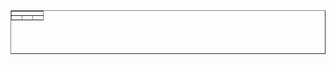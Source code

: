 
<!DOCTYPE html>

<html>

<head> 
<title>Seguradora</title>
<link rel="stylesheet" type="text/css" 
href="estilo.css" >

</head>

<body>

<center>
<table border="1" width="1200" height="70" >

<tr>
    
<td id="menu" colspan="3">

</tr>

<tr>

<td><td><td>

</tr>

</table>

</body>

</html>
